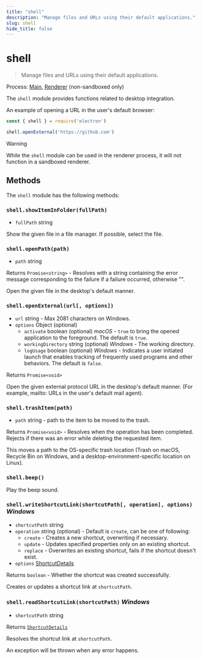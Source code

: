 ```yaml
---
title: "shell"
description: "Manage files and URLs using their default applications."
slug: shell
hide_title: false
---
```


# shell

> Manage files and URLs using their default applications.

Process: [Main](../glossary.md#main-process), [Renderer](../glossary.md#renderer-process) (non-sandboxed only)

The `shell` module provides functions related to desktop integration.

An example of opening a URL in the user's default browser:

```js
const { shell } = require('electron')

shell.openExternal('https://github.com')
```

> [!WARNING]
> While the `shell` module can be used in the renderer process, it will not function in a sandboxed renderer.

## Methods

The `shell` module has the following methods:

### `shell.showItemInFolder(fullPath)`

* `fullPath` string

Show the given file in a file manager. If possible, select the file.

### `shell.openPath(path)`

* `path` string

Returns `Promise<string>` - Resolves with a string containing the error message corresponding to the failure if a failure occurred, otherwise "".

Open the given file in the desktop's default manner.

### `shell.openExternal(url[, options])`

* `url` string - Max 2081 characters on Windows.
* `options` Object (optional)
  * `activate` boolean (optional) _macOS_ - `true` to bring the opened application to the foreground. The default is `true`.
  * `workingDirectory` string (optional) _Windows_ - The working directory.
  * `logUsage` boolean (optional) _Windows_ - Indicates a user initiated launch that enables tracking of frequently used programs and other behaviors.
                                              The default is `false`.

Returns `Promise<void>`

Open the given external protocol URL in the desktop's default manner. (For example, mailto: URLs in the user's default mail agent).

### `shell.trashItem(path)`

* `path` string - path to the item to be moved to the trash.

Returns `Promise<void>` - Resolves when the operation has been completed.
Rejects if there was an error while deleting the requested item.

This moves a path to the OS-specific trash location (Trash on macOS, Recycle
Bin on Windows, and a desktop-environment-specific location on Linux).

### `shell.beep()`

Play the beep sound.

### `shell.writeShortcutLink(shortcutPath[, operation], options)` _Windows_

* `shortcutPath` string
* `operation` string (optional) - Default is `create`, can be one of following:
  * `create` - Creates a new shortcut, overwriting if necessary.
  * `update` - Updates specified properties only on an existing shortcut.
  * `replace` - Overwrites an existing shortcut, fails if the shortcut doesn't
    exist.
* `options` [ShortcutDetails](structures/shortcut-details.md)

Returns `boolean` - Whether the shortcut was created successfully.

Creates or updates a shortcut link at `shortcutPath`.

### `shell.readShortcutLink(shortcutPath)` _Windows_

* `shortcutPath` string

Returns [`ShortcutDetails`](structures/shortcut-details.md)

Resolves the shortcut link at `shortcutPath`.

An exception will be thrown when any error happens.
